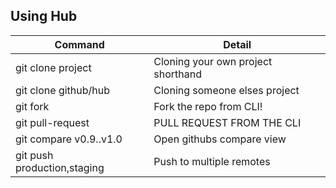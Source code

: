 ## Using Hub
|Command | Detail |
|---|---|
|git clone project| Cloning your own project shorthand|
|git clone github/hub| Cloning someone elses project|
|git fork | Fork the repo from CLI!|
|git pull-request | PULL REQUEST FROM THE CLI|
|git compare v0.9..v1.0| Open githubs compare view|
|git push production,staging| Push to multiple remotes|
